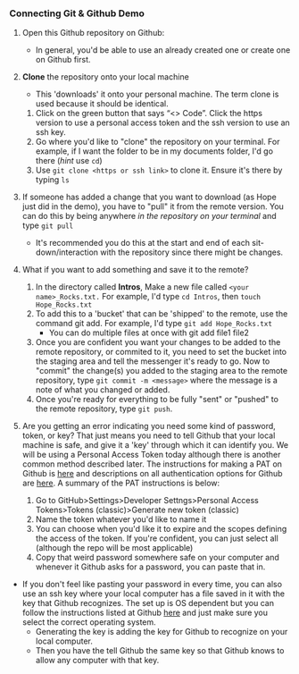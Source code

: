 ### Connecting Git & Github Demo

1. Open this Github repository on Github: 
    - In general, you'd be able to use an already created one or create one on Github first.
2. **Clone** the repository onto your local machine
    - This 'downloads' it onto your personal machine. The term clone is used because it should be identical.
    1. Click on the green button that says “<> Code”. Click the https version to use a personal access token and the ssh version to use an ssh key.
    2. Go where you'd like to "clone" the repository on your terminal. For example, if I want the folder to be in my documents folder, I'd go there (*hint* use `cd`)
    3. Use `git clone <https or ssh link>` to clone it. Ensure it's there by typing `ls`
3. If someone has added a change that you want to download (as Hope just did in the demo), you have to "pull" it from the remote version. You can do this by being anywhere *in the repository on your terminal* and type `git pull`
    - It's recommended you do this at the start and end of each sit-down/interaction with the repository since there might be changes.
4. What if you want to add something and save it to the remote?
     1. In the directory called **Intros**, Make a new file called `<your name>_Rocks.txt.` For example, I'd type `cd Intros`, then `touch Hope_Rocks.txt`
     2. To add this to a 'bucket' that can be 'shipped' to the remote, use the command git add. For example, I'd type `git add Hope_Rocks.txt`
        - You can do multiple files at once with git add file1 file2
     4. Once you are confident you want your changes to be added to the remote repository, or commited to it, you need to set the bucket into the staging area and tell the messenger it's ready to go. Now to "commit" the change(s) you added to the staging area to the remote repository, type `git commit -m <message>` where the message is a note of what you changed or 
added.
    5. Once you're ready for everything to be fully "sent" or "pushed" to the remote repository, type `git push`.
  
 5. Are you getting an error indicating you need some kind of password, token, or key? That just means you need to tell Github that your local machine is safe, and give it a 'key' through which it can identify you. We will be using a Personal Access Token today although there is another common method described later. The instructions for making a PAT on Github is [here](https://docs.github.com/en/authentication/keeping-your-account-and-data-secure/managing-your-personal-access-tokens) and descriptions on all authentication options for Github are [here](https://docs.github.com/en/authentication/keeping-your-account-and-data-secure/about-authentication-to-github). A summary of the PAT instructions is below:
    1. Go to GitHub>Settings>Developer Settngs>Personal Access Tokens>Tokens (classic)>Generate new token (classic)
    2. Name the token whatever you'd like to name it
    3. You can choose when you'd like it to expire and the scopes defining the access of the token. If you're confident, you can just select all (although the repo will be most applicable)
    4. Copy that weird password somewhere safe on your computer and whenever it Github asks for a password, you can paste that in.
   - If you don't feel like pasting your password in every time, you can also use an ssh key where your local computer has a file saved in it with the key that Github recognizes. The set up is OS dependent but you can follow the instructions listed at Github [here](https://docs.github.com/en/authentication/connecting-to-github-with-ssh/generating-a-new-ssh-key-and-adding-it-to-the-ssh-agent) and just make sure you select the correct operating system.
        - Generating the key is adding the key for Github to recognize on your local computer.
        - Then you have the tell Github the same key so that Github knows to allow any computer with that key.
